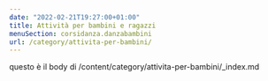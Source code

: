```yaml
---
date: "2022-02-21T19:27:00+01:00"
title: Attività per bambini e ragazzi
menuSection: corsidanza.danzabambini
url: /category/attivita-per-bambini/
---
```


questo è il body di /content/category/attivita-per-bambini/_index.md
